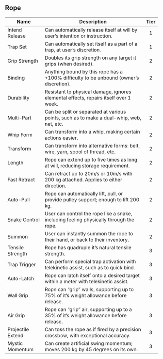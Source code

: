 ## Rope

 **Name**          | **Description**                                                                          | **Tier** 
-------------------|------------------------------------------------------------------------------------------|:--------:
 Intend Release    | Can automatically release itself at will by user’s intention or instruction.             | 1        
 Trap Set          | Can automatically set itself as a part of a trap, at user’s discretion.                  | 1        
 Grip Strength     | Doubles its grip strength on any target it grips (when desired).                         | 2        
 Binding           | Anything bound by this rope has a +100% difficulty to be unbound (owner’s discretion).   | 2        
 Durability        | Resistant to physical damage, ignores elemental effects, repairs itself over 1 week.     | 2        
 Multi-Part        | Can be split or separated at various points, such as to make a dual-whip, web, net, etc. | 2        
 Whip Form         | Can transform into a whip, making certain actions easier.                                | 2        
 Transform         | Can transform into alternative forms: belt, wire, yarn, spool of thread, etc.            | 2        
 Length            | Rope can extend up to five times as long at will, reducing storage requirement.          | 2        
 Fast Retract      | Can retract up to 20m/s or 10m/s with 200 kg attached. Applies to either direction.      | 2        
 Auto-Pull         | Rope can automatically lift, pull, or provide pulley support; enough to lift 200 kg.     | 2        
 Snake Control     | User can control the rope like a snake, including feeling physically through the rope.   | 2        
 Summon            | User can instantly summon the rope to their hand, or back to their inventory.            | 2        
 Tensile Strength  | Rope has quadruple it’s natural tensile strength.                                        | 3        
 Trap Trigger      | Can perform special trap activation with telekinetic assist, such as to quick bind.      | 3        
 Auto-Latch        | Rope can latch itself onto a desired target within a meter with telekinetic assist.      | 3        
 Wall Grip         | Rope can “grip” walls, supporting up to 75% of it’s weight allowance before release.     | 3        
 Air Grip          | Rope can “grip” air, supporting up to a 35% of it’s weight allowance before release.     | 3        
 Projectile Extend | Can toss the rope as if fired by a precision crossbow, with exceptional accuracy.        | 3        
 Mystic Momentum   | Can create artificial swing momentum; moves 200 kg by 45 degrees on its own.             | 3        
